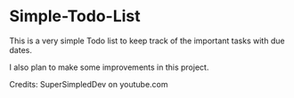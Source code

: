 # Simple-Todo-List

This is a very simple Todo list to keep track of the important tasks with due dates.

I also plan to make some improvements in this project.

Credits: SuperSimpledDev on youtube.com
